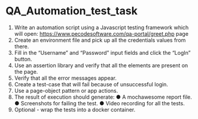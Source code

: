 # QA_Automation_test_task
1. Write an automation script using a Javascript testing framework which will open:
    https://www.pecodesoftware.com/qa-portal/greet.php page
2. Create an environment file and pick up all the credentials values from there.
3. Fill in the “Username” and “Password” input fields and click the “LogIn” button.
4. Use an assertion library and verify that all the elements are present on the page.
5. Verify that all the error messages appear.
6. Create a test-case that will fail because of unsuccessful login.
7. Use a page-object pattern or app actions.
8. The result of execution should generate:
    ● A mochawesome report file.
    ● Screenshots for failing the test.
    ● Video recording for all the tests.
9. Optional - wrap the tests into a docker container.